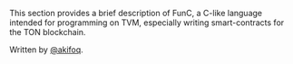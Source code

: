 This section provides a brief description of FunC, a C-like language intended for programming on TVM, especially writing smart-contracts for the TON blockchain.

Written by [@akifoq](https://t.me/akifoq).

